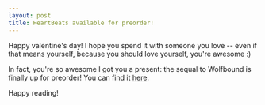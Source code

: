 ```yaml
---
layout: post
title: HeartBeats available for preorder!
---
```


Happy valentine's day! I hope you spend it with someone you love -- even if that means yourself, because you should love yourself, you're awesome :) 

In fact, you're so awesome I got you a present: the sequal to Wolfbound is finally up for preorder! You can find it [here](https://smile.amazon.com/HeartBeats-Expatriates-Book-Jane-Bailey-ebook/dp/B06VT3SDVF). 

Happy reading!